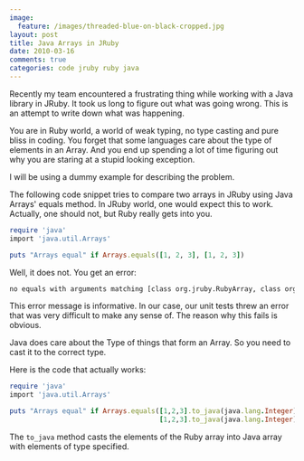 ```yaml
---
image:
  feature: /images/threaded-blue-on-black-cropped.jpg
layout: post
title: Java Arrays in JRuby
date: 2010-03-16
comments: true
categories: code jruby ruby java
---
```

Recently my team encountered a frustrating thing while working with a Java library in JRuby. It took us long to figure out what was going wrong. This is an attempt to write down what was happening.

You are in Ruby world, a world of weak typing, no type casting and pure bliss in coding. You forget that some languages care about the type of elements in an Array. And you end up spending a lot of time figuring out why you are staring at a stupid looking exception.

I will be using a dummy example for describing the problem.

The following code snippet tries to compare two arrays in JRuby using Java Arrays' equals method. In JRuby world, one would expect this to work. Actually, one should not, but Ruby really gets into you.

```ruby
require 'java'
import 'java.util.Arrays'

puts "Arrays equal" if Arrays.equals([1, 2, 3], [1, 2, 3])
```

Well, it does not. You get an error:

```bash
no equals with arguments matching [class org.jruby.RubyArray, class org.jruby.RubyArray] on object Java::JavaUtil::Arrays (NameError)
```

This error message is informative. In our case, our unit tests threw an error that was very difficult to make any sense of. The reason why this fails is obvious.

Java does care about the Type of things that form an Array. So you need to cast it to the correct type.

Here is the code that actually works:

```ruby
require 'java'
import 'java.util.Arrays'

puts "Arrays equal" if Arrays.equals([1,2,3].to_java(java.lang.Integer),
                                     [1,2,3].to_java(java.lang.Integer))
```

The `to_java` method casts the elements of the Ruby array into Java array with elements of type specified.
